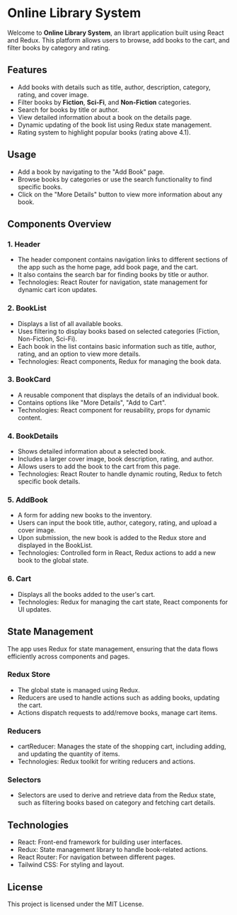 # Online Library System

Welcome to **Online Library System**, an librart application built using React and Redux. This platform allows users to browse, add books to the cart, and filter books by category and rating.

## Features

- Add books with details such as title, author, description, category, rating, and cover image.
- Filter books by **Fiction**, **Sci-Fi**, and **Non-Fiction** categories.
- Search for books by title or author.
- View detailed information about a book on the details page.
- Dynamic updating of the book list using Redux state management.
- Rating system to highlight popular books (rating above 4.1).

## Usage
- Add a book by navigating to the "Add Book" page.
- Browse books by categories or use the search functionality to find specific books.
- Click on the "More Details" button to view more information about any book.

## Components Overview
### 1. Header
- The header component contains navigation links to different sections of the app such as the home page, add book page, and the cart.
- It also contains the search bar for finding books by title or author.
- Technologies: React Router for navigation, state management for dynamic cart icon updates.

### 2. BookList
- Displays a list of all available books.
- Uses filtering to display books based on selected categories (Fiction, Non-Fiction, Sci-Fi).
- Each book in the list contains basic information such as title, author, rating, and an option to view more details.
- Technologies: React components, Redux for managing the book data.

### 3. BookCard
- A reusable component that displays the details of an individual book.
- Contains options like "More Details", "Add to Cart".
- Technologies: React component for reusability, props for dynamic content.

### 4. BookDetails
- Shows detailed information about a selected book.
- Includes a larger cover image, book description, rating, and author.
- Allows users to add the book to the cart from this page.
- Technologies: React Router to handle dynamic routing, Redux to fetch specific book details.

### 5. AddBook
- A form for adding new books to the inventory.
- Users can input the book title, author, category, rating, and upload a cover image.
- Upon submission, the new book is added to the Redux store and displayed in the BookList.
- Technologies: Controlled form in React, Redux actions to add a new book to the global state.

### 6. Cart
- Displays all the books added to the user's cart.
- Technologies: Redux for managing the cart state, React components for UI updates.

## State Management
The app uses Redux for state management, ensuring that the data flows efficiently across components and pages.

### Redux Store
- The global state is managed using Redux.
- Reducers are used to handle actions such as adding books, updating the cart.
- Actions dispatch requests to add/remove books, manage cart items.

### Reducers
- cartReducer: Manages the state of the shopping cart, including adding, and updating the quantity of items.
- Technologies: Redux toolkit for writing reducers and actions.

### Selectors
- Selectors are used to derive and retrieve data from the Redux state, such as filtering books based on category and fetching cart details.

## Technologies
- React: Front-end framework for building user interfaces.
- Redux: State management library to handle book-related actions.
- React Router: For navigation between different pages.
- Tailwind CSS: For styling and layout.

## License
This project is licensed under the MIT License.

